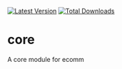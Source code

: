 
[![Latest Version](https://img.shields.io/github/issues/snlprjti/core?style=flat-square)](https://github.com/snlprjti/core/releases)
[![Total Downloads](https://img.shields.io/packagist/dt/snlprjti/core.svg?style=flat-square)](https://packagist.org/packages//snlprjpti/core)

# core
A core module for ecomm
